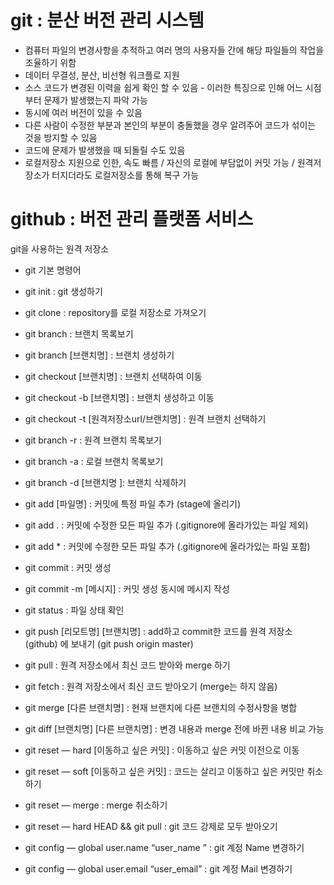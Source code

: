 # git : 분산 버전 관리 시스템

- 컴퓨터 파일의 변경사항을 추적하고 여러 명의 사용자들 간에 해당 파일들의 작업을 조율하기 위함
- 데이터 무결성, 분산, 비선형 워크플로 지원
- 소스 코드가 변경된 이력을 쉽게 확인 할 수 있음 - 이러한 특징으로 인해 어느 시점부터 문제가 발생했는지 파악 가능
- 동시에 여러 버전이 있을 수 있음
- 다른 사람이 수정한 부분과 본인의 부분이 충돌했을 경우 알려주어 코드가 섞이는 것을 방지할 수 있음
- 코드에 문제가 발생했을 때 되돌릴 수도 있음
- 로컬저장소 지원으로 인한, 속도 빠름 / 자신의 로컬에 부담없이 커밋 가능 / 원격저장소가 터지더라도 로컬저장소를 통해 복구 가능
 

# github : 버전 관리 플랫폼 서비스

git을 사용하는 원격 저장소
- git 기본 명령어

- git init : git 생성하기
- git clone : repository를 로컬 저장소로 가져오기
- git branch : 브랜치 목록보기
- git branch [브랜치명] : 브랜치 생성하기
- git checkout [브랜치명] : 브랜치 선택하여 이동
- git checkout -b [브랜치명] : 브랜치 생성하고 이동
- git checkout -t [원격저장소url/브랜치명] : 원격 브랜치 선택하기
- git branch -r : 원격 브랜치 목록보기
- git branch -a : 로컬 브랜치 목록보기
- git branch -d [브랜치명 ]: 브랜치 삭제하기
- git add [파일명] : 커밋에 특정 파일 추가 (stage에 올리기)
- git add . : 커밋에 수정한 모든 파일 추가 (.gitignore에 올라가있는 파일 제외)
- git add * : 커밋에 수정한 모든 파일 추가 (.gitignore에 올라가있는 파일 포함)
- git commit : 커밋 생성
- git commit -m [메시지] : 커밋 생성 동시에 메시지 작성
- git status : 파일 상태 확인
- git push [리모트명] [브랜치명] : add하고 commit한 코드를 원격 저장소 (github) 에 보내기 (git push origin master)
- git pull : 원격 저장소에서 최신 코드 받아와 merge 하기
- git fetch : 원격 저장소에서 최신 코드 받아오기 (merge는 하지 않음)
- git merge [다른 브랜치명] : 현재 브랜치에 다른 브랜치의 수정사항을 병합
- git diff [브랜치명] [다른 브랜치명] : 변경 내용과 merge 전에 바뀐 내용 비교 가능
- git reset — hard [이동하고 싶은 커밋] : 이동하고 싶은 커밋 이전으로 이동
- git reset — soft [이동하고 싶은 커밋] : 코드는 살리고 이동하고 싶은 커밋만 취소하기
- git reset — merge : merge 취소하기
- git reset — hard HEAD && git pull : git 코드 강제로 모두 받아오기
- git config — global user.name “user_name ” : git 계정 Name 변경하기
- git config — global user.email “user_email” : git 계정 Mail 변경하기
